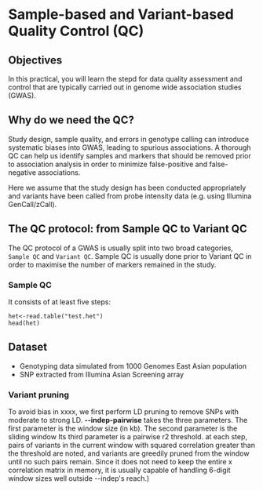 # Sample-based and Variant-based Quality Control (QC)

## Objectives
In this practical, you will learn the stepd for data quality assessment and control that are typically carried out in genome wide association studies (GWAS).

## Why do we need the QC?
Study design, sample quality, and errors in genotype calling can introduce systematic biases into GWAS, leading to spurious associations. A thorough QC can help us identify samples and markers that should be removed prior to association analysis in order to minimize false-positive and false-negative associations.

Here we assume that the study design has been conducted appropriately and variants have been called from probe intensity data (e.g. using Illumina GenCall/zCall). 

## The QC protocol: from Sample QC to Variant QC 
The QC protocol of a GWAS is usually split into two broad categories, `Sample QC` and `Variant QC`. Sample QC is usually done prior to Variant QC in order to maximise the number of markers remained in the study.

### Sample QC
It consists of at least five steps:
```{r}
het<-read.table("test.het")
head(het)
```
## Dataset
- Genotyping data simulated from 1000 Genomes East Asian population
- SNP extracted from Illumina Asian Screening array

### Variant pruning
To avoid bias in xxxx, we first perform LD pruning to remove SNPs with moderate to strong LD.
**--indep-pairwise** takes the three parameters. The first parameter is the window size (in kb). The second parameter is the sliding window Its third parameter is a pairwise r2 threshold. at each step, pairs of variants in the current window with squared correlation greater than the threshold are noted, and variants are greedily pruned from the window until no such pairs remain. Since it does not need to keep the entire <window size> x <window size> correlation matrix in memory, it is usually capable of handling 6-digit window sizes well outside --indep's reach.)
<!--- SNP and sample QC/ Array QC
-->
